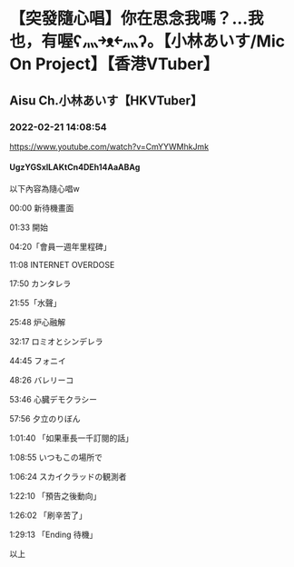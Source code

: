 # 【突發隨心唱】你在思念我嗎？...我也，有喔ʕ灬￫ᴥ￩灬ʔ。【小林あいす/Mic On Project】【香港VTuber】

## Aisu Ch.小林あいす【HKVTuber】

### 2022-02-21 14:08:54

https://www.youtube.com/watch?v=CmYYWMhkJmk

#### UgzYGSxlLAKtCn4DEh14AaABAg

以下內容為隨心唱w

00:00 新待機畫面

01:33 開始

04:20「會員一週年里程碑」

11:08 INTERNET OVERDOSE

17:50 カンタレラ

21:55「水聲」

25:48  炉心融解

32:17 ロミオとシンデレラ

44:45 フォニイ

48:26 バレリーコ

53:46 心臓デモクラシー

57:56 夕立のりぼん

1:01:40 「如果車長一千訂閱的話」

1:08:55 いつもこの場所で

1:06:24 スカイクラッドの観測者

1:22:10 「預告之後動向」

1:26:02 「刷辛苦了」

1:29:13 「Ending 待機」

以上

